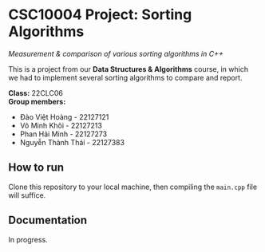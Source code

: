 # CSC10004 Project: Sorting Algorithms

*Measurement & comparison of various sorting algorithms in C++*

This is a project from our **Data Structures & Algorithms** course, in which we had to implement several sorting algorithms to compare and report.

**Class:** 22CLC06  
**Group members:**
* Đào Việt Hoàng - 22127121
* Võ Minh Khôi - 22127213
* Phan Hải Minh - 22127273
* Nguyễn Thành Thái - 22127383

## How to run

Clone this repository to your local machine, then compiling the `main.cpp` file will suffice.

## Documentation

In progress.
